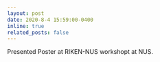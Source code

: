 ```yaml
---
layout: post
date: 2020-8-4 15:59:00-0400
inline: true
related_posts: false
---
```


Presented Poster at RIKEN-NUS workshopt at NUS.
